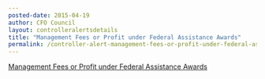 ```yaml
---
posted-date: 2015-04-19
author: CFO Council
layout: controlleralertsdetails
title: "Management Fees or Profit under Federal Assistance Awards"
permalink: /controller-alert-management-fees-or-profit-under-federal-assistance-awards/
---
```

[Management Fees or Profit under Federal Assistance Awards](/assets/files/CONTROLLER-ALERT-Management-Fees-or-Profit-under-Federal-Assistance-Awards.pdf)
